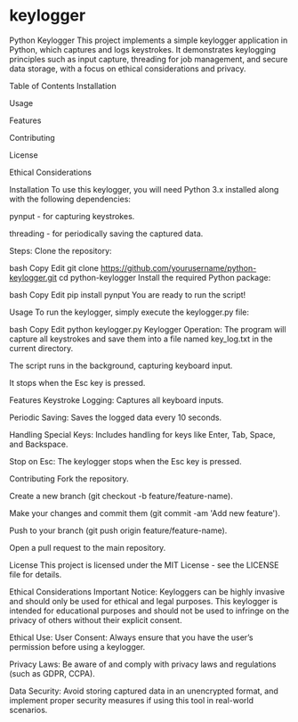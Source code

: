# keylogger
Python Keylogger
This project implements a simple keylogger application in Python, which captures and logs keystrokes. It demonstrates keylogging principles such as input capture, threading for job management, and secure data storage, with a focus on ethical considerations and privacy.

Table of Contents
Installation

Usage

Features

Contributing

License

Ethical Considerations

Installation
To use this keylogger, you will need Python 3.x installed along with the following dependencies:

pynput - for capturing keystrokes.

threading - for periodically saving the captured data.

Steps:
Clone the repository:

bash
Copy
Edit
git clone https://github.com/yourusername/python-keylogger.git
cd python-keylogger
Install the required Python package:

bash
Copy
Edit
pip install pynput
You are ready to run the script!

Usage
To run the keylogger, simply execute the keylogger.py file:

bash
Copy
Edit
python keylogger.py
Keylogger Operation:
The program will capture all keystrokes and save them into a file named key_log.txt in the current directory.

The script runs in the background, capturing keyboard input.

It stops when the Esc key is pressed.

Features
Keystroke Logging: Captures all keyboard inputs.

Periodic Saving: Saves the logged data every 10 seconds.

Handling Special Keys: Includes handling for keys like Enter, Tab, Space, and Backspace.

Stop on Esc: The keylogger stops when the Esc key is pressed.

Contributing
Fork the repository.

Create a new branch (git checkout -b feature/feature-name).

Make your changes and commit them (git commit -am 'Add new feature').

Push to your branch (git push origin feature/feature-name).

Open a pull request to the main repository.

License
This project is licensed under the MIT License - see the LICENSE file for details.

Ethical Considerations
Important Notice:
Keyloggers can be highly invasive and should only be used for ethical and legal purposes. This keylogger is intended for educational purposes and should not be used to infringe on the privacy of others without their explicit consent.

Ethical Use:
User Consent: Always ensure that you have the user’s permission before using a keylogger.

Privacy Laws: Be aware of and comply with privacy laws and regulations (such as GDPR, CCPA).

Data Security: Avoid storing captured data in an unencrypted format, and implement proper security measures if using this tool in real-world scenarios.
